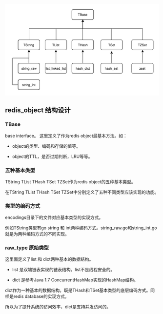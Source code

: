 

![framework](https://github.com/SwanSpouse/redis_go/blob/master/z_docs/framework/redis_object.png?raw=true)

## redis_object 结构设计

### TBase

base interface。 这里定义了作为redis object最基本方法。如：

* object的类型、编码和存储的值等。

* object的TTL，是否过期判断，LRU等等。

### 五种基本类型

TString TList THash TSet TZSet作为redis object的五种基本类型。

在TString TList THash TSet TZSet中分别定义了五种不同类型应该实现的功能。

### 类型的编码方式

encodings目录下的文件对应基本类型的实现方式。

例如TString类型有go string 和 int两种编码方式。string_raw.go和string_int.go就是为两种编码方式的不同实现。


### raw_type 原始类型

这里面定义了list 和 dict两种基本的数据结构。

* list 是双端链表实现的链表结构。list不是线程安全的。

* dict 是参考Java 1.7 ConcurrentHashMap实现的HashMap结构。

dict作为一种基本的数据结构。既是THash和TSet基本类型的底层编码方式。同样是redis database的实现方式。

所以为了提升系统的访问效率，dict是支持并发访问的。


